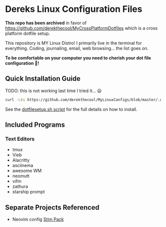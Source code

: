 # Dereks Linux Configuration Files

**This repo has been archived** in favor of https://github.com/derekthecool/MyCrossPlatformDotfiles
which is a cross platform dotfile setup.

This repository is MY Linux Distro! I primarily live in the terminal for
everything. Coding, journaling, email, web browsing... the list goes on.

**To be comfortable on your computer you need to cherish your dot file configuration 💖!**

## Quick Installation Guide

TODO: this is not working last time I tried it... 😦

```sh
curl -Lks https://github.com/derekthecool/MyLinuxConfigs/blob/master/.derek-shell-config/scripts/dotfilesetup.sh | /bin/bash
```

See the [dotfilesetup.sh script](~/.derek-shell-config/scripts/dotfilesetup.sh)
for the full details on how to install.

## Included Programs

### Text Editors

- tmux
- Vieb
- Alacritty
- asciinema
- awesome WM
- neomutt
- vifm
- zathura
- starship prompt

## Separate Projects Referenced

- Neovim config [Stim Pack](https://github.com/derekthecool/stimpack)

